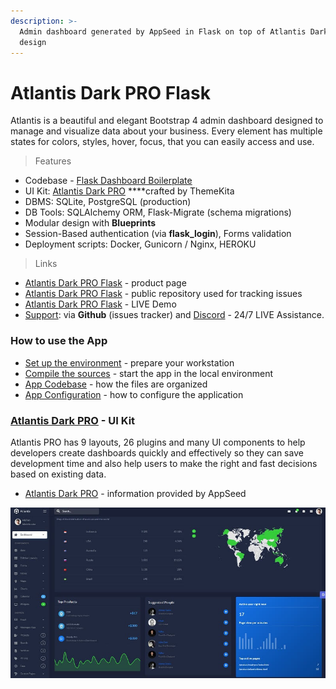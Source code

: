 ```yaml
---
description: >-
  Admin dashboard generated by AppSeed in Flask on top of Atlantis Dark PRO
  design
---
```


# Atlantis Dark PRO Flask

Atlantis is a beautiful and elegant Bootstrap 4 admin dashboard designed to manage and visualize data about your business. Every element has multiple states for colors, styles, hover, focus, that you can easily access and use. 

> Features

* Codebase - [Flask Dashboard Boilerplate](../../boilerplate-code/flask-dashboard.md)
* UI Kit: [Atlantis Dark PRO](../../content/bootstrap-template/atlantis-pro.md) ****crafted by ThemeKita
* DBMS: SQLite, PostgreSQL \(production\)
* DB Tools: SQLAlchemy ORM, Flask-Migrate \(schema migrations\)
* Modular design with **Blueprints**
* Session-Based authentication \(via **flask\_login**\), Forms validation
* Deployment scripts: Docker, Gunicorn / Nginx, HEROKU 

> Links

* [Atlantis Dark PRO Flask](https://appseed.us/admin-dashboards/flask-dashboard-atlantis-dark-pro) - product page
* [Atlantis Dark PRO Flask](https://github.com/app-generator/flask-dashboard-atlantis-dark-pro) - public repository used for tracking issues 
* [Atlantis Dark PRO Flask](https://flask-atlantis-dark-pro.appseed-srv1.com/) - LIVE Demo
* [Support](https://appseed.us/support):  via **Github** \(issues tracker\) and [Discord](https://discord.gg/fZC6hup) - 24/7 LIVE Assistance. 



### How to use the App

* [Set up the environment](../../boilerplate-code/flask-dashboard.md#environment) - prepare your workstation
* [Compile the sources](../../boilerplate-code/flask-dashboard.md#build-the-app-1) - start the app in the local environment
* [App Codebase](../../boilerplate-code/flask-dashboard.md#app-codebase) - how the files are organized
* [App Configuration](../../boilerplate-code/flask-dashboard.md#app-configuration) - how to configure the application



### [Atlantis Dark PRO](../../content/bootstrap-template/atlantis-pro.md) - UI Kit

Atlantis PRO has 9 layouts, 26 plugins and many UI components to help developers create dashboards quickly and effectively so they can save development time and also help users to make the right and fast decisions based on existing data.

* [Atlantis Dark PRO](../../content/bootstrap-template/atlantis-pro.md) - information provided by AppSeed

![Atlantis Dark - Premium Bootstrap template.](../../.gitbook/assets/docs-atlantis-pro-screen.jpg)

 

